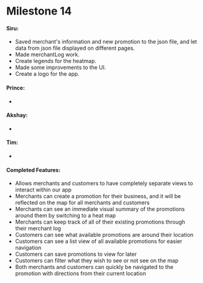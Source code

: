 # Milestone 14
#### Siru:
* Saved merchant's information and new promotion to the json file, 
  and let data from json file displayed on different pages.
* Made merchantLog work.
* Create legends for the heatmap.
* Made some improvements to the UI.
* Create a logo for the app.

#### Prince:
* 

#### Akshay:
* 
#### Tim:
* 

#### Completed Features:
* Allows merchants and customers to have completely separate views to interact within our app
* Merchants can create a promotion for their business, and it will be reflected on the map for all merchants and customers
* Merchants can see an immediate visual summary of the promotions around them by switching to a heat map
* Merchants can keep track of all of their existing promotions through their merchant log
* Customers can see what available promotions are around their location
* Customers can see a list view of all available promotions for easier navigation
* Customers can save promotions to view for later
* Customers can filter what they wish to see or not see on the map
* Both merchants and customers can quickly be navigated to the promotion with directions from their current location
